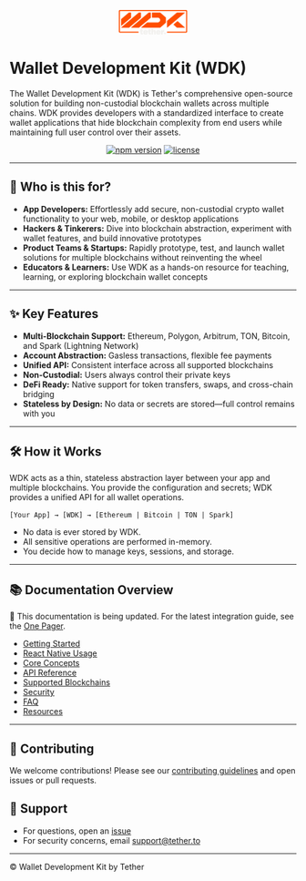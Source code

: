 <!-- LOGO PLACEHOLDER -->
<p align="center">
  <img src="logo.png" alt="WDK Logo" width="120" />
</p>

# Wallet Development Kit (WDK)

The Wallet Development Kit (WDK) is Tether's comprehensive open-source solution for building non-custodial blockchain wallets across multiple chains. WDK provides developers with a standardized interface to create wallet applications that hide blockchain complexity from end users while maintaining full user control over their assets.


<p align="center">
  <a href="https://www.npmjs.com/package/wdk-core"><img src="https://img.shields.io/npm/v/wdk-core.svg" alt="npm version"></a>
  <a href="https://github.com/your-org/wdk-core/blob/main/LICENSE"><img src="https://img.shields.io/github/license/your-org/wdk-core.svg" alt="license"></a>
</p>

---

## 👤 Who is this for?

- **App Developers:** Effortlessly add secure, non-custodial crypto wallet functionality to your web, mobile, or desktop applications
- **Hackers & Tinkerers:** Dive into blockchain abstraction, experiment with wallet features, and build innovative prototypes
- **Product Teams & Startups:** Rapidly prototype, test, and launch wallet solutions for multiple blockchains without reinventing the wheel
- **Educators & Learners:** Use WDK as a hands-on resource for teaching, learning, or exploring blockchain wallet concepts

---

## ✨ Key Features
- **Multi-Blockchain Support:** Ethereum, Polygon, Arbitrum, TON, Bitcoin, and Spark (Lightning Network)
- **Account Abstraction:** Gasless transactions, flexible fee payments
- **Unified API:** Consistent interface across all supported blockchains
- **Non-Custodial:** Users always control their private keys
- **DeFi Ready:** Native support for token transfers, swaps, and cross-chain bridging
- **Stateless by Design:** No data or secrets are stored—full control remains with you

---

## 🛠️ How it Works
WDK acts as a thin, stateless abstraction layer between your app and multiple blockchains. You provide the configuration and secrets; WDK provides a unified API for all wallet operations.

```
[Your App] → [WDK] → [Ethereum | Bitcoin | TON | Spark]
```

- No data is ever stored by WDK.
- All sensitive operations are performed in-memory.
- You decide how to manage keys, sessions, and storage.

---

## 📚 Documentation Overview

🚧 This documentation is being updated. For the latest integration guide, see the [One Pager](one-pager.md).

- [Getting Started](getting-started.md)
- [React Native Usage](react-native.md)
- [Core Concepts](core-concepts.md)
- [API Reference](api-reference.md)
- [Supported Blockchains](supported-blockchains.md)
- [Security](security.md)
- [FAQ](faq.md)
- [Resources](resources.md)

---

## 🤝 Contributing
We welcome contributions! Please see our [contributing guidelines](CONTRIBUTING.md) and open issues or pull requests.

## 💬 Support
- For questions, open an [issue](https://github.com/tetherto/wdk-core/issues)
- For security concerns, email support@tether.to

---

© Wallet Development Kit by Tether